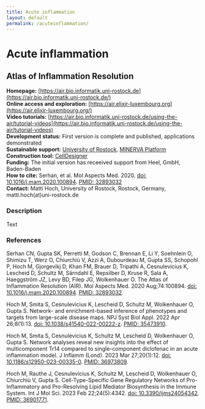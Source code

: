```yaml
---
title: Acute inflammation
layout: default
permalink: /acuteinflammation/
---
```


# Acute inflammation
## Atlas of Inflammation Resolution

**Homepage:** [https://air.bio.informatik.uni-rostock.de](https://air.bio.informatik.uni-rostock.de/)  
**Online access and exploration:** [https://air.elixir-luxembourg.org](https://air.elixir-luxembourg.org/)  
**Video tutorials:** [https://air.bio.informatik.uni-rostock.de/using-the-air/tutorial-videos](https://air.bio.informatik.uni-rostock.de/using-the-air/tutorial-videos)  
**Development status:** First version is complete and published, applications demonstrated  
**Sustainable support:** [University of Rostock](https://www.sbi.uni-rostock.de/), [MINERVA Platform](https://minerva.pages.uni.lu/)  
**Construction tool:** [CellDesigner](https://www.celldesigner.org/)  
**Funding:** The initial version has receeived support from Heel, GmbH, Baden-Baden   
**How to cite:** Serhan, et al. Mol Aspects Med. 2020. [doi: 10.1016/j.mam.2020.100894](https://doi.org/10.1016/j.mam.2020.100894). [PMID: 32893032](https://www.ncbi.nlm.nih.gov/pubmed/32893032)  
**Contact:** Matti Hoch, University of Rostock, Rostock, Germany, matti.hoch(at)uni-rostock.de   


### Description

Text

### References

Serhan CN, Gupta SK, Perretti M, Godson C, Brennan E, Li Y, Soehnlein O, Shimizu T, Werz O, Chiurchiù V, Azzi A, Dubourdeau M, Gupta SS, Schopohl P, Hoch M, Gjorgevikj D, Khan FM, Brauer D, Tripathi A, Cesnulevicius K, Lescheid D, Schultz M, Särndahl E, Repsilber D, Kruse R, Sala A, Haeggström JZ, Levy BD, Filep JG, Wolkenhauer O. The Atlas of Inflammation Resolution (AIR). Mol Aspects Med. 2020 Aug;74:100894. [doi: 10.1016/j.mam.2020.100894](https://doi.org/10.1016/j.mam.2020.100894). [PMID: 32893032](https://www.ncbi.nlm.nih.gov/pubmed/32893032).

Hoch M, Smita S, Cesnulevicius K, Lescheid D, Schultz M, Wolkenhauer O, Gupta S. Network- and enrichment-based inference of phenotypes and targets from large-scale disease maps. NPJ Syst Biol Appl. 2022 Apr 26;8(1):13. [doi: 10.1038/s41540-022-00222-z](https://doi.org/10.1038/s41540-022-00222-z). [PMID: 35473910](https://www.ncbi.nlm.nih.gov/pubmed/35473910).

Hoch M, Smita S, Cesnulevicius K, Schultz M, Lescheid D, Wolkenhauer O, Gupta S. Network analyses reveal new insights into the effect of multicomponent Tr14 compared to single-component diclofenac in an acute inflammation model. J Inflamm (Lond). 2023 Mar 27;20(1):12. [doi: 10.1186/s12950-023-00335-0](https://doi.org/10.1186/s12950-023-00335-0). [PMID: 36973809](https://www.ncbi.nlm.nih.gov/pubmed/36973809).

Hoch M, Rauthe J, Cesnulevicius K, Schultz M, Lescheid D, Wolkenhauer O, Chiurchiù V, Gupta S. Cell-Type-Specific Gene Regulatory Networks of Pro-Inflammatory and Pro-Resolving Lipid Mediator Biosynthesis in the Immune System. Int J Mol Sci. 2023 Feb 22;24(5):4342. [doi: 10.3390/ijms24054342](https://doi.org/10.3390/ijms24054342). [PMID: 36901771](https://www.ncbi.nlm.nih.gov/pubmed/36901771).
 
 
